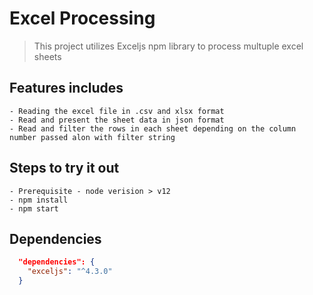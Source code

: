 # Excel Processing
 > This project utilizes Exceljs npm library to process multuple excel sheets


## Features includes
    - Reading the excel file in .csv and xlsx format
    - Read and present the sheet data in json format
    - Read and filter the rows in each sheet depending on the column number passed alon with filter string  

## Steps to try it out
    - Prerequisite - node verision > v12
    - npm install
    - npm start

## Dependencies

```json
  "dependencies": {
    "exceljs": "^4.3.0"
  }
```